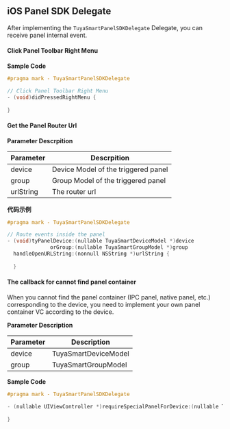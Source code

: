 ## iOS Panel SDK Delegate

After implementing the `TuyaSmartPanelSDKDelegate` Delegate, you can receive panel internal event.

#### Click Panel Toolbar Right Menu

**Sample Code** 

```objective-c
#pragma mark - TuyaSmartPanelSDKDelegate

// Click Panel Toolbar Right Menu
- (void)didPressedRightMenu {
  
}
```

#### Get the Panel Router Url

**Parameter Descrpition**

| Parameter      | Descrpition                 |
| --------- | -------------------- |
| device    | Device Model of the triggered panel |
| group     | Group Model of the triggered panel |
| urlString | The router url |

**代码示例**

```objective-c
#pragma mark - TuyaSmartPanelSDKDelegate

// Route events inside the panel
- (void)tyPanelDevice:(nullable TuyaSmartDeviceModel *)device
              orGroup:(nullable TuyaSmartGroupModel *)group
  handleOpenURLString:(nonnull NSString *)urlString {
    
  }
```

#### The callback for cannot find panel container

When you cannot find the panel container (IPC panel, native panel, etc.) corresponding to the device, you need to implement your own panel container VC according to the device.

**Parameter Description**

| Parameter   | Description     |
| ------ | -------- |
| device | TuyaSmartDeviceModel |
| group  | TuyaSmartGroupModel |

**Sample Code**

```objective-c
#pragma mark - TuyaSmartPanelSDKDelegate

- (nullable UIViewController *)requireSpecialPanelForDevice:(nullable TuyaSmartDeviceModel *)device orGroup:(nullable TuyaSmartGroupModel *)group {
  
}
```